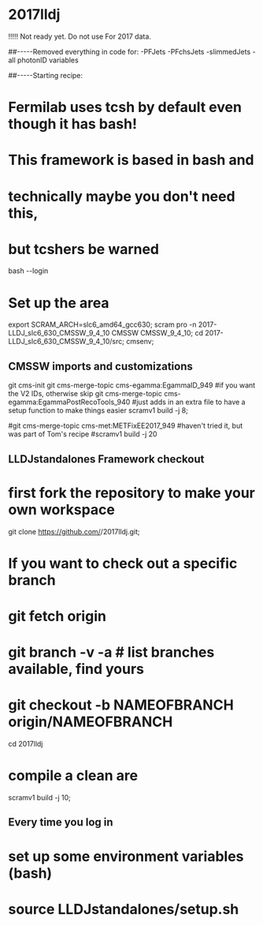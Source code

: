 # 2017lldj
 
  !!!!! Not ready yet. Do not use
  For 2017 data.

##-----Removed everything in code for:
  -PFJets
  -PFchsJets
  -slimmedJets
  -all photonID variables

##-----Starting recipe:
  # Fermilab uses tcsh by default even though it has bash!
  # This framework is based in bash and
  # technically maybe you don't need this,
  # but tcshers be warned
  bash --login

# Set up the area
  export SCRAM_ARCH=slc6_amd64_gcc630;
  scram pro -n 2017-LLDJ_slc6_630_CMSSW_9_4_10 CMSSW CMSSW_9_4_10;
  cd 2017-LLDJ_slc6_630_CMSSW_9_4_10/src;
  cmsenv;

## CMSSW imports and customizations
  git cms-init
  git cms-merge-topic cms-egamma:EgammaID_949 #if you want the V2 IDs, otherwise skip
  git cms-merge-topic cms-egamma:EgammaPostRecoTools_940 #just adds in an extra file to have a setup function to make things  easier
  scramv1 build -j 8;
  
  #git cms-merge-topic cms-met:METFixEE2017_949 #haven't tried it, but was part of Tom's recipe
  #scramv1 build -j 20

## LLDJstandalones Framework checkout

# first fork the repository to make your own workspace
  git clone https://github.com/<mygithubusername>/2017lldj.git;

 # If you want to check out a specific branch
 # git fetch origin
 # git branch -v -a # list branches available, find yours
 # git checkout -b NAMEOFBRANCH origin/NAMEOFBRANCH

 cd 2017lldj
# compile a clean are
 scramv1 build -j 10;

## Every time you log in
# set up some environment variables (bash)
# source LLDJstandalones/setup.sh
